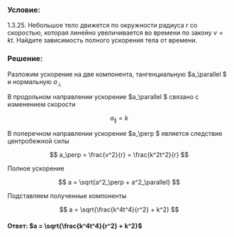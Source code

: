 ###  Условие:

$1.3.25.$ Небольшое тело движется по окружности радиуса $r$ со скоростью, которая линейно увеличивается во времени по закону $v = kt$. Найдите зависимость полного ускорения тела от времени.

### Решение:

Разложим ускорение на две компонента, тангенциальную $a_\parallel $ и нормальную $a_\perp$

В продольном направлении ускорение $a_\parallel $ связано с изменением скорости

$$
a_\parallel = k
$$

В поперечном направлении ускорение $a_\perp $ является следствие центробежной силы

$$
a_\perp = \frac{v^2}{r} = \frac{k^2t^2}{r}
$$

Полное ускорение

$$
a = \sqrt{a^2_\perp + a^2_\parallel}
$$

Подставляем полученные компоненты

$$
a = \sqrt{\frac{k^4t^4}{r^2} + k^2}
$$

####  Ответ: $a = \sqrt{\frac{k^4t^4}{r^2} + k^2}$